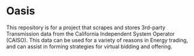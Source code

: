 # Oasis


This repository is for a project that scrapes and stores 3rd-party Transmission data from the California Independent System Operator (CAISO). This data can be used for a variety of reasons in Energy trading, and can assist in forming strategies for virtual bidding and offering.
